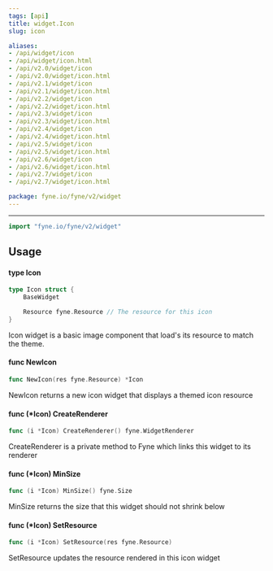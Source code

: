 ```yaml
---
tags: [api]
title: widget.Icon
slug: icon

aliases:
- /api/widget/icon
- /api/widget/icon.html
- /api/v2.0/widget/icon
- /api/v2.0/widget/icon.html
- /api/v2.1/widget/icon
- /api/v2.1/widget/icon.html
- /api/v2.2/widget/icon
- /api/v2.2/widget/icon.html
- /api/v2.3/widget/icon
- /api/v2.3/widget/icon.html
- /api/v2.4/widget/icon
- /api/v2.4/widget/icon.html
- /api/v2.5/widget/icon
- /api/v2.5/widget/icon.html
- /api/v2.6/widget/icon
- /api/v2.6/widget/icon.html
- /api/v2.7/widget/icon
- /api/v2.7/widget/icon.html

package: fyne.io/fyne/v2/widget
---
```



---
```go
import "fyne.io/fyne/v2/widget"
```

## Usage

#### type Icon

```go
type Icon struct {
	BaseWidget

	Resource fyne.Resource // The resource for this icon
}
```

Icon widget is a basic image component that load's its resource to match the theme.

#### func  NewIcon

```go
func NewIcon(res fyne.Resource) *Icon
```
NewIcon returns a new icon widget that displays a themed icon resource

#### func (*Icon) CreateRenderer

```go
func (i *Icon) CreateRenderer() fyne.WidgetRenderer
```
CreateRenderer is a private method to Fyne which links this widget to its renderer

#### func (*Icon) MinSize

```go
func (i *Icon) MinSize() fyne.Size
```
MinSize returns the size that this widget should not shrink below

#### func (*Icon) SetResource

```go
func (i *Icon) SetResource(res fyne.Resource)
```
SetResource updates the resource rendered in this icon widget
